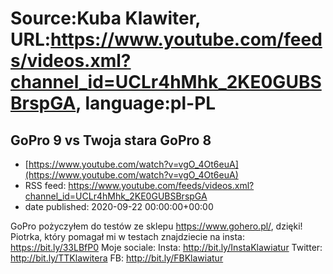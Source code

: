 # Source:Kuba Klawiter, URL:https://www.youtube.com/feeds/videos.xml?channel_id=UCLr4hMhk_2KE0GUBSBrspGA, language:pl-PL

## GoPro 9 vs Twoja stara GoPro 8
 - [https://www.youtube.com/watch?v=vgO_4Ot6euA](https://www.youtube.com/watch?v=vgO_4Ot6euA)
 - RSS feed: https://www.youtube.com/feeds/videos.xml?channel_id=UCLr4hMhk_2KE0GUBSBrspGA
 - date published: 2020-09-22 00:00:00+00:00

GoPro pożyczyłem do testów ze sklepu https://www.gohero.pl/, dzięki!
Piotrka, który pomagał mi w testach znajdziecie na insta: https://bit.ly/33LBfP0
Moje sociale: 
Insta: http://bit.ly/InstaKlawiatur 
Twitter: http://bit.ly/TTKlawitera
FB: http://bit.ly/FBKlawiatur

